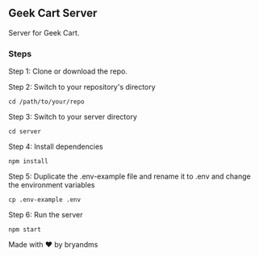 ## Geek Cart Server

Server for Geek Cart.

### Steps
Step 1: Clone or download the repo.

Step 2: Switch to your repository's directory
```
cd /path/to/your/repo
```

Step 3: Switch to your server directory
```
cd server
```

Step 4: Install dependencies
```
npm install
```

Step 5:  Duplicate the .env-example file and rename it to .env and change the environment variables
```
cp .env-example .env
```

Step 6: Run the server
```
npm start
```

Made with &#10084; by bryandms